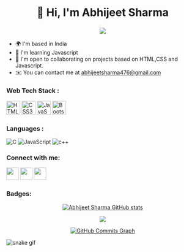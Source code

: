 <h1 align="center">👋 Hi, I'm  Abhijeet Sharma </a> </h1>
<h3 align="center"> <img src="https://readme-typing-svg.herokuapp.com?color=0357F7&lines=Skills:+HTML+CSS+JavaScript%3A)" /></h3>

* 🌍  I'm based in India
* 🧠  I'm learning Javascript
* 🤝  I'm open to collaborating on projects based on HTML,CSS and Javascript.
* ✉️  You can contact me at [abhijeetsharma476@gmail.com](mailto:abhijeetsharma476@gmail.com)


<h3 align="left">Web Tech Stack :</h3>
<p align="left">
<a><img src="https://raw.githubusercontent.com/danielcranney/readme-generator/main/public/icons/skills/html5-colored.svg" width="36" height="36" alt="HTML5" /></a>
<a><img src="https://raw.githubusercontent.com/danielcranney/readme-generator/main/public/icons/skills/css3-colored.svg" width="36" height="36" alt="CSS3" /></a>
<a><img src="https://raw.githubusercontent.com/danielcranney/readme-generator/main/public/icons/skills/javascript-colored.svg" width="36" height="36" alt="JavaScript" /></a>
<a><img src="https://raw.githubusercontent.com/danielcranney/readme-generator/main/public/icons/skills/bootstrap-colored.svg" width="36" height="36" alt="Bootstrap" /></a>
</p>

<h3 align="left">Languages :</h3>
<div align="left">
  <img alt="C" src="https://img.shields.io/badge/C-%23ED8B00.svg?style=for-the-badge&logo=c&logoColor=white"/>
  <img alt="JavaScript" src="https://img.shields.io/badge/javascript-%23323330.svg?style=for-the-badge&logo=javascript&logoColor=%23F7DF1E"/>  
  <img alt="c++" src="https://img.shields.io/badge/C%2B%2B-00599C?style=for-the-badge&logo=c%2B%2B&logoColor=white"/>
</div>

<h3 align="left">Connect with me:</h3>
<p align="left"> <a href="https://github.com/Abhijeet03s" target="_blank" rel="noreferrer"><img src="https://raw.githubusercontent.com/danielcranney/readme-generator/main/public/icons/socials/github.svg" width="32" height="32" /></a> <a href="https://www.linkedin.com/in/abhijeet-sharma-438b59150/ target="_blank" rel="noreferrer"><img src="https://raw.githubusercontent.com/danielcranney/readme-generator/main/public/icons/socials/linkedin.svg" width="32" height="32" /></a> <a href="https://twitter.com/jeet12s" target="_blank" rel="noreferrer"><img src="https://raw.githubusercontent.com/danielcranney/readme-generator/main/public/icons/socials/twitter.svg" width="32" height="32" /></a></p>

### Badges:

<div align="center">
<a href="https://github.com/Abhijeet03s"><img src="https://github-readme-stats.vercel.app/api?username=Abhijeet03s&show_icons=true&hide=&count_private=true&title_color=0891b2&text_color=ffffff&icon_color=0891b2&bg_color=171717&hide_border=true&show_icons=true" alt="Abhijeet Sharma GitHub stats" /></a>

<a href="https://github.com/Abhijeet03s"><img src="https://github-readme-streak-stats.herokuapp.com/?user=Abhijeet03s&stroke=ffffff&background=171717&ring=0891b2&fire=0891b2&currStreakNum=ffffff&currStreakLabel=0891b2&sideNums=ffffff&sideLabels=ffffff&dates=ffffff&hide_border=true" /></a>

<a href="https://github.com/Abhijeet03s"><img src="https://activity-graph.herokuapp.com/graph?username=Abhijeet03s&bg_color=171717&color=ffffff&line=0891b2&point=ffffff&area_color=171717&area=true&hide_border=true&custom_title=GitHub%20Commits%20Graph" alt="GitHub Commits Graph" /></a>
</div>

![snake gif](https://github.com/Abhijeet03s/Abhijeet03s/blob/output/github-contribution-grid-snake.gif)
